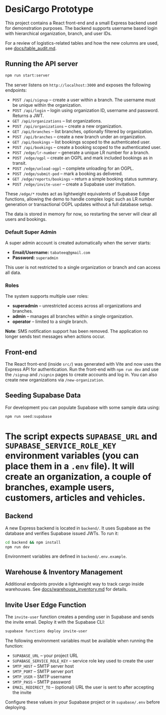 # DesiCargo Prototype

This project contains a React front-end and a small Express backend used for demonstration purposes. The backend supports username based login with hierarchical organization, branch, and user IDs.

For a review of logistics-related tables and how the new columns are used, see [docs/table_audit.md](docs/table_audit.md).

## Running the API server

```bash
npm run start:server
```

The server listens on `http://localhost:3000` and exposes the following endpoints:

- `POST /api/signup` – create a user within a branch. The username must be unique within the organization.
- `POST /api/login` – login using organization ID, username and password. Returns a JWT.
- `GET /api/organizations` – list organizations.
- `POST /api/organizations` – create a new organization.
- `GET /api/branches` – list branches, optionally filtered by organization.
- `POST /api/branches` – create a new branch under an organization.
- `GET /api/bookings` – list bookings scoped to the authenticated user.
- `POST /api/bookings` – create a booking scoped to the authenticated user.
- `POST /edge/lr-number` – generate a unique LR number for a branch.
- `POST /edge/ogpl` – create an OGPL and mark included bookings as in transit.
- `POST /edge/unload-ogpl` – complete unloading for an OGPL.
- `POST /edge/submit-pod` – mark a booking as delivered.
- `GET /edge/reports/bookings` – return a simple booking status summary.
- `POST /edge/invite-user` – create a Supabase user invitation.

These `/edge/*` routes act as lightweight equivalents of Supabase Edge
functions, allowing the demo to handle complex logic such as LR number
generation or transactional OGPL updates without a full database setup.

The data is stored in memory for now, so restarting the server will clear all users and bookings.

### Default Super Admin

A super admin account is created automatically when the server starts:

- **Email/Username:** `tabateeq@gmail.com`
- **Password:** `superadmin`

This user is not restricted to a single organization or branch and can access all data.

### Roles

The system supports multiple user roles:

- **superadmin** – unrestricted access across all organizations and branches.
- **admin** – manages all branches within a single organization.
- **operator** – limited to a single branch.

**Note**: SMS notification support has been removed. The application no longer sends
text messages when actions occur.

## Front-end

The React front-end (inside `src/`) was generated with Vite and now uses the Express API for authentication. Run the front-end with `npm run dev` and use the `/signup` and `/signin` pages to create accounts and log in. You can also create new organizations via `/new-organization`.


## Seeding Supabase Data

For development you can populate Supabase with some sample data using:

```bash
npm run seed:supabase
```

The script expects `SUPABASE_URL` and `SUPABASE_SERVICE_ROLE_KEY` environment variables (you can place them in a `.env` file). It will create an organization, a couple of branches, example users, customers, articles and vehicles.
=======
## Backend

A new Express backend is located in `backend/`. It uses Supabase as the database and verifies Supabase issued JWTs. To run it:

```bash
cd backend && npm install
npm run dev
```

Environment variables are defined in `backend/.env.example`.

## Warehouse & Inventory Management

Additional endpoints provide a lightweight way to track cargo inside warehouses.
See [docs/warehouse_inventory.md](docs/warehouse_inventory.md) for details.

## Invite User Edge Function

The `invite-user` function creates a pending user in Supabase and sends the
invite email. Deploy it with the Supabase CLI:

```bash
supabase functions deploy invite-user
```

The following environment variables must be available when running the
function:

- `SUPABASE_URL` – your project URL
- `SUPABASE_SERVICE_ROLE_KEY` – service role key used to create the user
- `SMTP_HOST` – SMTP server host
- `SMTP_PORT` – SMTP server port
- `SMTP_USER` – SMTP username
- `SMTP_PASS` – SMTP password
- `EMAIL_REDIRECT_TO` – (optional) URL the user is sent to after accepting the invite

Configure these values in your Supabase project or in `supabase/.env` before
deploying.

